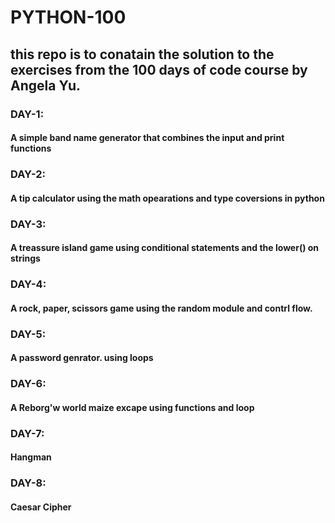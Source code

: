 # PYTHON-100

## this repo is to conatain the solution to the exercises from the 100 days of code course by Angela Yu.

### DAY-1:

#### A simple band name generator that combines the input and print functions

### DAY-2:

#### A tip calculator using the math opearations and type coversions in python

### DAY-3:

#### A treassure island game using conditional statements and the lower() on strings

### DAY-4:

#### A rock, paper, scissors game using the random module and contrl flow.

### DAY-5:

#### A password genrator. using loops

### DAY-6:

#### A Reborg'w world maize excape using functions and loop

### DAY-7:

#### Hangman

### DAY-8:

#### Caesar Cipher
